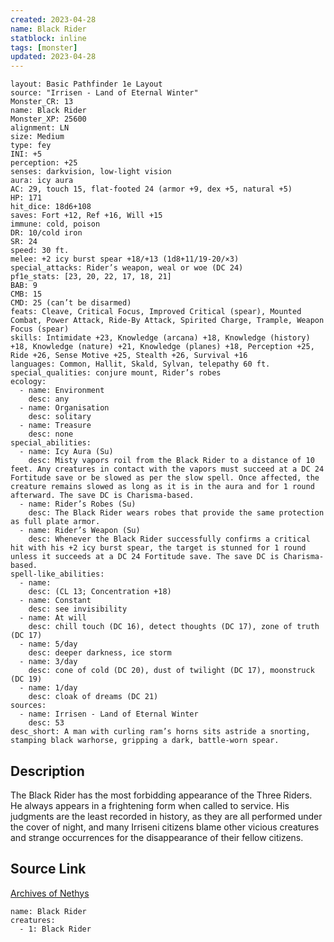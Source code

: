 ```yaml
---
created: 2023-04-28
name: Black Rider
statblock: inline
tags: [monster]
updated: 2023-04-28
---
```

```statblock
layout: Basic Pathfinder 1e Layout
source: "Irrisen - Land of Eternal Winter"
Monster_CR: 13
name: Black Rider
Monster_XP: 25600
alignment: LN
size: Medium
type: fey
INI: +5
perception: +25
senses: darkvision, low-light vision
aura: icy aura
AC: 29, touch 15, flat-footed 24 (armor +9, dex +5, natural +5)
HP: 171
hit_dice: 18d6+108
saves: Fort +12, Ref +16, Will +15
immune: cold, poison
DR: 10/cold iron
SR: 24
speed: 30 ft.
melee: +2 icy burst spear +18/+13 (1d8+11/19-20/×3)
special_attacks: Rider’s weapon, weal or woe (DC 24)
pf1e_stats: [23, 20, 22, 17, 18, 21]
BAB: 9
CMB: 15
CMD: 25 (can’t be disarmed)
feats: Cleave, Critical Focus, Improved Critical (spear), Mounted Combat, Power Attack, Ride-By Attack, Spirited Charge, Trample, Weapon Focus (spear)
skills: Intimidate +23, Knowledge (arcana) +18, Knowledge (history) +18, Knowledge (nature) +21, Knowledge (planes) +18, Perception +25, Ride +26, Sense Motive +25, Stealth +26, Survival +16
languages: Common, Hallit, Skald, Sylvan, telepathy 60 ft.
special_qualities: conjure mount, Rider’s robes
ecology:
  - name: Environment
    desc: any
  - name: Organisation
    desc: solitary
  - name: Treasure
    desc: none
special_abilities:
  - name: Icy Aura (Su)
    desc: Misty vapors roil from the Black Rider to a distance of 10 feet. Any creatures in contact with the vapors must succeed at a DC 24 Fortitude save or be slowed as per the slow spell. Once affected, the creature remains slowed as long as it is in the aura and for 1 round afterward. The save DC is Charisma-based.
  - name: Rider’s Robes (Su)
    desc: The Black Rider wears robes that provide the same protection as full plate armor.
  - name: Rider’s Weapon (Su)
    desc: Whenever the Black Rider successfully confirms a critical hit with his +2 icy burst spear, the target is stunned for 1 round unless it succeeds at a DC 24 Fortitude save. The save DC is Charisma-based.
spell-like_abilities:
  - name:
    desc: (CL 13; Concentration +18)
  - name: Constant
    desc: see invisibility
  - name: At will
    desc: chill touch (DC 16), detect thoughts (DC 17), zone of truth (DC 17)
  - name: 5/day
    desc: deeper darkness, ice storm
  - name: 3/day
    desc: cone of cold (DC 20), dust of twilight (DC 17), moonstruck (DC 19)
  - name: 1/day
    desc: cloak of dreams (DC 21)
sources:
  - name: Irrisen - Land of Eternal Winter
    desc: 53
desc_short: A man with curling ram’s horns sits astride a snorting, stamping black warhorse, gripping a dark, battle-worn spear.
```
## Description
The Black Rider has the most forbidding appearance of the Three Riders. He always appears in a frightening form when called to service. His judgments are the least recorded in history, as they are all performed under the cover of night, and many Irriseni citizens blame other vicious creatures and strange occurrences for the disappearance of their fellow citizens.
## Source Link
[Archives of Nethys](https://aonprd.com/MonsterDisplay.aspx?ItemName=Black%20Rider)
```encounter-table
name: Black Rider
creatures:
  - 1: Black Rider
```
